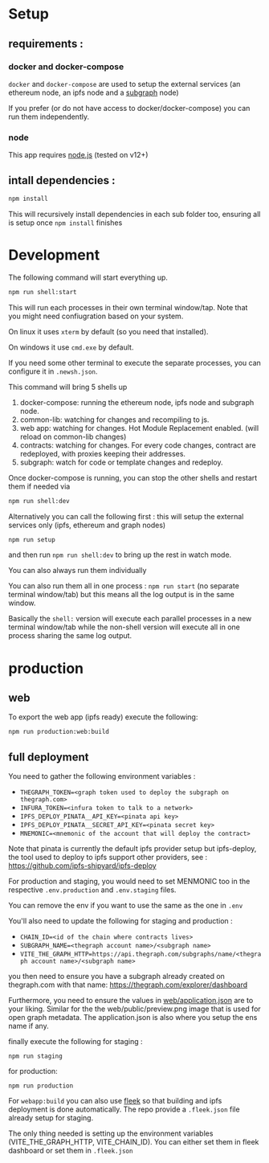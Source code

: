 <!--   -->

# Setup

## requirements :

### docker and docker-compose

`docker` and `docker-compose` are used to setup the external services (an ethereum node, an ipfs node and a [subgraph](https://thegraph.com) node)

If you prefer (or do not have access to docker/docker-compose) you can run them independently. 

### node

This app requires [node.js](https://nodejs.org/) (tested on v12+)


## intall dependencies :

```bash
npm install
```

This will recursively install dependencies in each sub folder too, ensuring all is setup once `npm install` finishes

# Development

The following command will start everything up.

```bash
npm run shell:start
```

This will run each processes in their own terminal window/tap. Note that you might need confiugration based on your system.

On linux it uses `xterm` by default (so you need that installed).

On windows it use `cmd.exe` by default.

If you need some other terminal to execute the separate processes, you can configure it in `.newsh.json`.


This command will bring 5 shells up

1. docker-compose: running the ethereum node, ipfs node and subgraph node.
2. common-lib: watching for changes and recompiling to js.
3. web app: watching for changes. Hot Module Replacement enabled. (will reload on common-lib changes)
4. contracts: watching for changes. For every code changes, contract are redeployed, with proxies keeping their addresses.
5. subgraph: watch for code or template changes and redeploy.

Once docker-compose is running, you can stop the other shells and restart them if needed via

```bash
npm run shell:dev
```

Alternatively you can call the following first : this will setup the external services only (ipfs, ethereum and graph nodes)

```bash
npm run setup
```

and then run `npm run shell:dev` to bring up the rest in watch mode.

You can also always run them individually

You can also run them all in one process : `npm run start` (no separate terminal window/tab) but this means all the log output is in the same window.

Basically the `shell:` version will execute each parallel processes in a new terminal window/tab while the non-shell version will execute all in one process sharing the same log output.

# production

## web

To export the web app (ipfs ready) execute the following:

```bash
npm run production:web:build
```

## full deployment

You need to gather the following environment variables :

- `THEGRAPH_TOKEN=<graph token used to deploy the subgraph on thegraph.com>`
- `INFURA_TOKEN=<infura token to talk to a network>`
- `IPFS_DEPLOY_PINATA__API_KEY=<pinata api key>`
- `IPFS_DEPLOY_PINATA__SECRET_API_KEY=<pinata secret key>`
- `MNEMONIC=<mnemonic of the account that will deploy the contract>`

Note that pinata is currently the default ipfs provider setup but ipfs-deploy, the tool used to deploy to ipfs support other providers, see : https://github.com/ipfs-shipyard/ipfs-deploy

For production and staging, you would need to set MENMONIC too in the respective `.env.production` and `.env.staging` files.

You can remove the env if you want to use the same as the one in `.env`

You'll also need to update the following for staging and production :

- `CHAIN_ID=<id of the chain where contracts lives>`
- `SUBGRAPH_NAME=<thegraph account name>/<subgraph name>`
- `VITE_THE_GRAPH_HTTP=https://api.thegraph.com/subgraphs/name/<thegraph account name>/<subgraph name>`

you then need to ensure you have a subgraph already created on thegraph.com with that name: https://thegraph.com/explorer/dashboard

Furthermore, you need to ensure the values in [web/application.json](web/application.json) are to your liking. Similar for the the web/public/preview.png image that is used for open graph metadata. The application.json is also where you setup the ens name if any.

finally execute the following for staging :

```
npm run staging
```

for production:

```
npm run production
```

For `webapp:build` you can also use [fleek](https://fleek.co) so that building and ipfs deployment is done automatically. The repo provide a `.fleek.json` file already setup for staging.

The only thing needed is setting up the environment variables (VITE_THE_GRAPH_HTTP, VITE_CHAIN_ID). You can either set them in fleek dashboard or set them in `.fleek.json`
